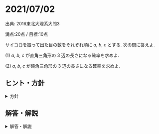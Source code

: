 # 2021/07/02

出典: 2016東北大理系大問3

満点:20点 / 目標:10点

サイコロを振って出た目の数をそれぞれ順に $a$, $b$, $c$ とする. 次の問に答えよ.

(1) $a$, $b$, $c$ が直角三角形の $3$ 辺の長さになる確率を求めよ.

(2) $a$, $b$, $c$ が鈍角三角形の $3$ 辺の長さになる確率を求めよ.

<div style="page-break-before:always"></div>

## ヒント・方針

<details markdown="1">
<summary>方針</summary>

- いきなり全部数えようとすると破綻する.
- 話をわかりやすくするために, $a,\ b<c$ だと仮定して $(a,\ b,\ c)$ の組を見つけたあと, その並べ方を考える.
    - 例えば, $(a,\ b,\ c) = (1,\ 2,\ 3)$ が見つかったら, $\lbrace 1,\ 2,\ 3 \rbrace$ の並べ方は全部で $6$ 通りある.
- どうしてもわからない場合は, $216$ 通り書き出す.

</details>

<div style="page-break-before:always"></div>

## 解答・解説

<details markdown="1">
<summary>解答・解説</summary>

オーソドックスな確率の問題です. 数え上げるときに何らかの方針を立てないと, 「これ数えたっけ…？」となってしまいます.

### 数学の「一般性」

今回の解答では, $a,\ b<c$ としても**一般性を失わない**として進めるのが効果的です. 数学の答案では, よく「一般性を失わない」という文言が登場するのですが, これは

> とりあえずそう決めておいても, 議論に問題はない

ときに使われます. 例えば, 三角関数の話をするときに単位円(原点中心, 半径 $1$ の円)がよく出てきますが, 三角関数の議論をするだけなら, 半径が $2$ でも $100$ でも $\pi$ でも特に問題ありません. あえて半径を $1$ としているのは, 余計なこと(半径由来の無駄な計算など)を考えなくていいからです. このとき,

> 半径を $1$ としても, 一般性を失わない

とすることができます. 

話を戻して, 今回の解答ではとりあえず $a,\ b<c$ と決めておいて $(a,\ b,\ c)$ の組を見つけたあと, $\lbrace a,\ b,\ c \rbrace$ の並べ方を考えれば, 全部数えたことになります. だから, 一般性が失われていないんですね.

### 「場合の数と確率」最終手段

全部書き出すことです. 全通りで高々 $216$ 通りですから, $15$ 分くらいで書き終わります. 特に高校数学の問題だと「考え方」を重視する傾向がありますが, きれいな式を書いて効率よく求める方法がもてはやされて, 単純に書き出す方法が邪道のように扱われることがあります.

**全てのパターンを書き出して数えることは, 立派なひとつの解法です.** ただ, 少しでもミスしたら部分点はもらえないかもしれないので, 実行するなら覚悟しましょう. 

<font color="gray">
私は大学受験本番でこの問題が出されて, 全通り書きました.
</font>

<div style="page-break-before:always"></div>

![](img/mathterro_20210702.jpg)

</details>